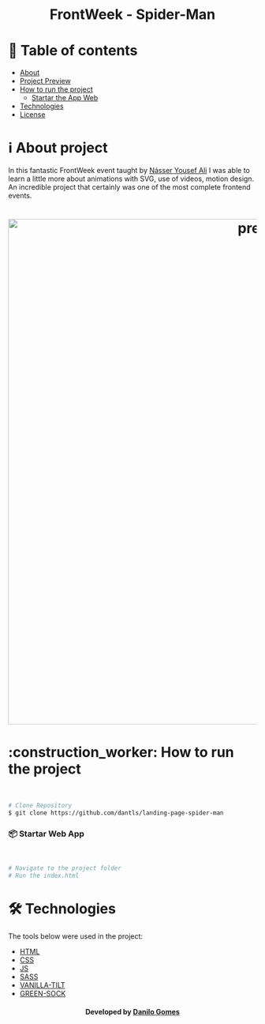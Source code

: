 <h1 align="center" name="title">FrontWeek - Spider-Man</h1>

# :pushpin: Table of contents
<!--ts-->
   * [About](#About)
   * [Project Preview](#preview)
   * [How to run the project](#run)
      * [Startar the App Web](#web)
   * [Technologies](#technologies)
   * [License](#license)
<!--te-->


<h1 name="About">ℹ About project</h1>

In this fantastic FrontWeek event taught by <a href="https://github.com/nyousefali" target="_blank">Násser Yousef Ali</a> I was able to learn a little more about animations with SVG, use of videos, motion design.
An incredible project that certainly was one of the most complete frontend events.

<h1 name="preview" align="center">
  <img width=1024 src="https://github.com/dantls/landing-page-spider-man/blob/main/img/demo.gif" alt="preview" />
</h1>



<h1 name="run">:construction_worker: How to run the project</h1> <br>

```bash
# Clone Repository
$ git clone https://github.com/dantls/landing-page-spider-man
```

<h3 name='web'>📦 Startar Web App</h3><br>

```bash
# Navigate to the project folder
# Run the index.html
```

<h1 name="technologies">🛠 Technologies</h1>

The tools below were used in the project:

- [HTML](https://developer.mozilla.org/en-US/docs/Learn/Getting_started_with_the_web/HTML_basics)
- [CSS](https://developer.mozilla.org/en-US/docs/Web/CSS)
- [JS](https://developer.mozilla.org/en-US/docs/Web/JavaScript)
- [SASS](https://sass-lang.com/)
- [VANILLA-TILT](https://micku7zu.github.io/vanilla-tilt.js/)
- [GREEN-SOCK](https://greensock.com/)


<h4 name="license" align="center">
    Developed by <a href="https://www.linkedin.com/in/danilo-gomes-394459103/" target="_blank">Danilo Gomes</a>
</h4>
